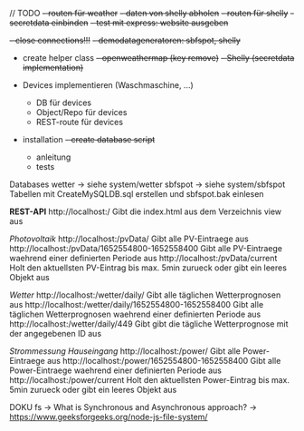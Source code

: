 // TODO
~~- routen für weather~~
~~- daten von shelly abholen~~
~~- routen für shelly~~
~~- secretdata einbinden~~
~~- test mit express: website ausgeben~~

~~- close connections!!!~~
~~- demodatageneratoren: ~~sbfspot~~, ~~shelly~~~~
- create helper class
~~- openweathermap (key remove)~~
~~- Shelly (secretdata implementation)~~

- Devices implementieren (Waschmaschine, ...)
  - DB für devices
  - Object/Repo für devices
  - REST-route für devices
- installation
  ~~- create database script~~
  - anleitung
  - tests


Databases
wetter  -> siehe system/wetter
sbfspot -> siehe system/sbfspot Tabellen mit CreateMySQLDB.sql erstellen und sbfspot.bak einlesen




**REST-API**
http://localhost:<port>/                                    Gibt die index.html aus dem Verzeichnis view aus

_Photovoltaik_
http://localhost:<port>/pvData/                             Gibt alle PV-Eintraege aus
http://localhost:<port>/pvData/1652554800-1652558400        Gibt alle PV-Eintraege waehrend einer definierten Periode aus
http://localhost:<port>/pvData/current                      Holt den aktuellsten PV-Eintrag bis max. 5min zurueck oder gibt ein leeres Objekt aus

_Wetter_
http://localhost:<port>/wetter/daily/                       Gibt alle täglichen Wetterprognosen aus
http://localhost:<port>/wetter/daily/1652554800-1652558400  Gibt alle täglichen Wetterprognosen waehrend einer definierten Periode aus
http://localhost:<port>/wetter/daily/449                    Gibt gibt die tägliche Wetterprognose mit der angegebenen ID aus

_Strommessung Hauseingang_
http://localhost:<port>/power/                             Gibt alle Power-Eintraege aus
http://localhost:<port>/power/1652554800-1652558400        Gibt alle Power-Eintraege waehrend einer definierten Periode aus
http://localhost:<port>/power/current                      Holt den aktuellsten Power-Eintrag bis max. 5min zurueck oder gibt ein leeres Objekt aus




DOKU
fs -> What is Synchronous and Asynchronous approach? -> https://www.geeksforgeeks.org/node-js-file-system/